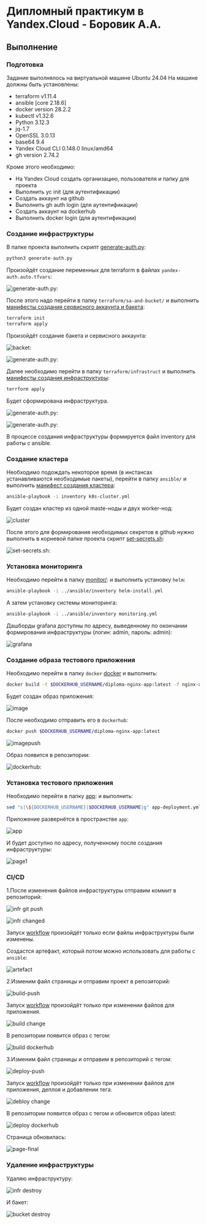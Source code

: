 # Дипломный практикум в Yandex.Cloud - Боровик А.А.

## Выполнение

### Подготовка

Задание выполнялось на виртуальной машине Ubuntu 24.04
На машине должны быть установлены:

- terraform v1.11.4
- ansible [core 2.18.6]
- docker version 28.2.2
- kubectl v1.32.6
- Python 3.12.3
- jq-1.7
- OpenSSL 3.0.13
- base64 9.4
- Yandex Cloud CLI 0.148.0 linux/amd64
- gh version 2.74.2
  
Кроме этого необходимо:

- На Yandex Cloud создать организацию, пользователя и папку для проекта
- Выполнить yc init (для аутентификации)
- Создать аккаунт на github
- Выполнить gh auth login  (для аутентификации)
- Создать аккаунт на dockerhub
- Выполнить docker login (для аутентификации)

### Создание инфраструктуры

В папке проекта выполнить скрипт [generate-auth.py](https://github.com/Lex-Chaos/diploma-devops/blob/main/generate-auth.py):

```python
python3 generate-auth.py
```

Произойдёт создание переменных для terraform в файлах `yandex-auth.auto.tfvars`:

![generate-auth.py](https://github.com/Lex-Chaos/diploma-devops/blob/main/img/01-auth-generate.png):

После этого надо перейти в папку `terraform/sa-and-bucket/` и выполнить [манифесты создания сервисного аккаунта и бакета](https://github.com/Lex-Chaos/diploma-devops/blob/main/terraform/sa-and-buket):

```bash
terraform init
terraform apply
```

Произойдёт создание бакета и сервисного аккаунта:

![backet](https://github.com/Lex-Chaos/diploma-devops/blob/main/img/02-backet-tfinit.png):

![generate-auth.py](https://github.com/Lex-Chaos/diploma-devops/blob/main/img/03-backet-tfapply.png):

Далее необходимо перейти в папку `terraform/infrastruct` и выполнить [манифесты создания инфраструктуры](https://github.com/Lex-Chaos/diploma-devops/blob/main/terraform/infrastruct):

```bash
terrform apply
```

Будет сформирована инфраструктура.

![generate-auth.py](https://github.com/Lex-Chaos/diploma-devops/blob/main/img/04-infr-tfapply.png):

![generate-auth.py](https://github.com/Lex-Chaos/diploma-devops/blob/main/img/05-yandex-infr.png):

В процессе создания инфраструктуры формируется файл inventory для работы с ansible.

### Создание кластера

Необходимо подождать некоторое время (в инстансах устанавливаются необходимые пакеты), перейти в папку `ansible/` и выполнить [манифест создания кластера](https://github.com/Lex-Chaos/diploma-devops/blob/main/ansible):

```bash
ansible-playbook -i inventory k8s-cluster.yml
```

Будет создан кластер из одной maste-ноды и двух worker-нод:

![cluster](https://github.com/Lex-Chaos/diploma-devops/blob/main/img/06-ansible-cluster.png)

После этого для формирования необходимых секретов в github нужно выполнить в корневой папке проекта скрипт [set-secrets.sh](https://github.com/Lex-Chaos/diploma-devops/blob/main/set-secrets.sh):

![set-secrets.sh](https://github.com/Lex-Chaos/diploma-devops/blob/main/img/07-set-secrets.png):

### Установка мониторинга

Необходимо перейти в папку [monitor/](https://github.com/Lex-Chaos/diploma-devops/blob/main/monitor): и выполнить установку `helm`:

```bash
ansible-playbook -i ../ansible/inventory helm-install.yml
```

А затем установку системы мониторинга:

```bash
ansible-playbook -i ../ansible/inventory monitoring.yml
```

Дашборды grafana доступны по адресу, выведенному по окончании формирования инфраструктуры (логин: admin, пароль: admin):

![grafana](https://github.com/Lex-Chaos/diploma-devops/blob/main/img/08-grafana.png)

### Создание образа тестового приложения

Необходимо перейти в папку `docker` [docker](https://github.com/Lex-Chaos/diploma-devops/blob/main/docker) и выполнить:

```bash
docker build -t $DOCKERHUB_USERNAME/diploma-nginx-app:latest -f nginx-app.dockerfile .
```

Будет создан образ приложения:

![image](https://github.com/Lex-Chaos/diploma-devops/blob/main/img/09-app-image.png)

После необходимо отправить его в `dockerhub`:

```bash
docker push $DOCKERHUB_USERNAME/diploma-nginx-app:latest
```

![imagepush](https://github.com/Lex-Chaos/diploma-devops/blob/main/img/10-app-imagepush.png)

Образ появится в репозитории:

![dockerhub](https://github.com/Lex-Chaos/diploma-devops/blob/main/img/11-dockerhub.png):

### Установка тестового приложения

Необходимо перейти в папку [app](https://github.com/Lex-Chaos/diploma-devops/blob/main/app): и выполнить:

```bash
sed "s|\${DOCKERHUB_USERNAME}|$DOCKERHUB_USERNAME|g" app-deployment.yml | kubectl apply -f -
```

Приложение развернётся в пространстве `app`:

![app](https://github.com/Lex-Chaos/diploma-devops/blob/main/img/12-app-in-namespace.png)

И будет доступно по адресу, полученному после создания инфраструктуры:

![page1](https://github.com/Lex-Chaos/diploma-devops/blob/main/img/13-page1.png)

### CI/CD

1.После изменения файлов инфраструктуры отправим коммит в репозиторий:

![infr git push](https://github.com/Lex-Chaos/diploma-devops/blob/main/img/14-infr-git-push.png)

![infr changed](https://github.com/Lex-Chaos/diploma-devops/blob/main/img/15-infr-change.png)

Запуск [workflow](https://github.com/Lex-Chaos/diploma-devops/blob/main/.github/workflows/infrastruct.yml) произойдёт только еcли файлы инфраструктуры были изменены.

Создастся артефакт, который потом можно использовать для работы с `ansible`:

![artefact](https://github.com/Lex-Chaos/diploma-devops/blob/main/img/16-artefact.png)

2.Изменим файл страницы и отправим проект в репозиторий:

![build-push](https://github.com/Lex-Chaos/diploma-devops/blob/main/img/17-build-git-push.png)

Запуск [workflow](https://github.com/Lex-Chaos/diploma-devops/blob/main/.github/workflows/build.yml) произойдёт только при изменении файлов для приложения.

![build change](https://github.com/Lex-Chaos/diploma-devops/blob/main/img/18-build-change.png)

В репозитории появится образ с тегом:

![build dockerhub](https://github.com/Lex-Chaos/diploma-devops/blob/main/img/19-build-hub.png)

3.Изменим файл страницы и отправим в репозиторий с тегом:

![deploy-push](https://github.com/Lex-Chaos/diploma-devops/blob/main/img/20-deploy-git-push.png)

Запуск [workflow](https://github.com/Lex-Chaos/diploma-devops/blob/main/.github/workflows/deploy.yml) произойдёт только при изменении файлов для приложения, деплоя и добавлении тега.

![debloy change](https://github.com/Lex-Chaos/diploma-devops/blob/main/img/21-deploy-change.png)

В репозитории появится образ с тегом и обновится образ latest:

![deploy dockerhub](https://github.com/Lex-Chaos/diploma-devops/blob/main/img/22-deploy-hub.png)

Страница обновилась:

![page-final](https://github.com/Lex-Chaos/diploma-devops/blob/main/img/23-page-final.png)

### Удаление инфраструктуры

Удаляю инфраструктуру:

![infr destroy](https://github.com/Lex-Chaos/diploma-devops/blob/main/img/24-infr-destroy.png)

И бакет:

![bucket destroy](https://github.com/Lex-Chaos/diploma-devops/blob/main/img/25-bucket-destroy.png)